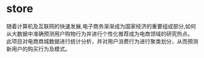 # store
随着计算机及互联网的快速发展,电子商务渐渐成为国家经济的重要组成部分,如何从大数据中准确预测用户购物行为并进行个性化推荐成为电商领域的研究热点。
此项目对电商商城数据进行统计分析，并对用户消费行为进行聚类划分，从而预测新用户的购买行为及模式。
